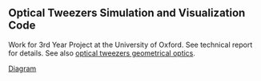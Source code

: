 ## Optical Tweezers Simulation and Visualization Code

Work for 3rd Year Project at the University of Oxford. See technical report for details. See also [optical tweezers geometrical optics](http://opticaltweezers.org/software/otgo-optical-tweezers-geometrical-optics/).

[Diagram](diagram.png)

